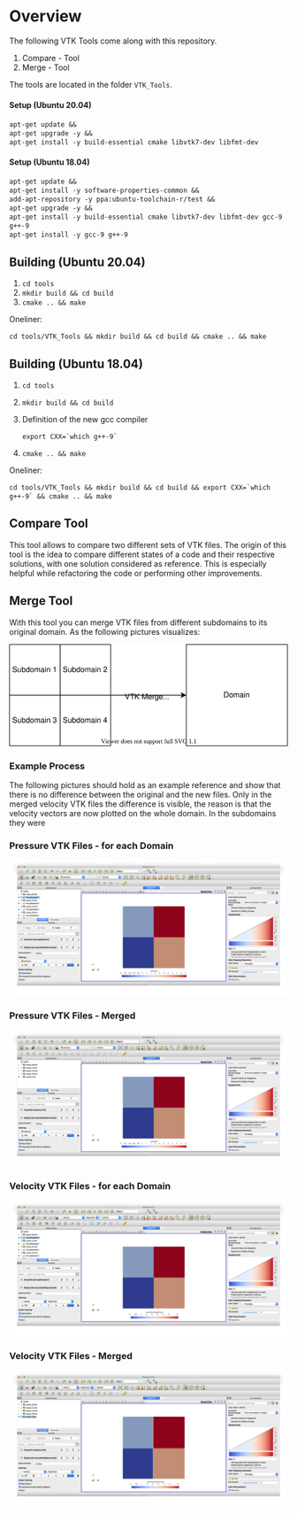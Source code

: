 # Overview

The following VTK Tools come along with this repository.

1. Compare - Tool
2. Merge - Tool

The tools are located in the folder `VTK_Tools`.

#### Setup (Ubuntu **20.04**)

```
apt-get update &&
apt-get upgrade -y &&
apt-get install -y build-essential cmake libvtk7-dev libfmt-dev
```

#### Setup (Ubuntu **18.04**)

```
apt-get update &&
apt-get install -y software-properties-common &&
add-apt-repository -y ppa:ubuntu-toolchain-r/test &&
apt-get upgrade -y &&
apt-get install -y build-essential cmake libvtk7-dev libfmt-dev gcc-9 g++-9
apt-get install -y gcc-9 g++-9
```

## Building (Ubuntu **20.04**)

1. `cd tools`
2. `mkdir build && cd build`
3. `cmake .. && make`

Oneliner:

```
cd tools/VTK_Tools && mkdir build && cd build && cmake .. && make
```

## Building (Ubuntu **18.04**)

1. `cd tools`
2. `mkdir build && cd build`
   
3. Definition of the new gcc compiler
    ```
    export CXX=`which g++-9`
    ```
4. `cmake .. && make`

Oneliner:

```
cd tools/VTK_Tools && mkdir build && cd build && export CXX=`which g++-9` && cmake .. && make
```

## Compare Tool 

This tool allows to compare two different sets of VTK files. The origin of this tool is the idea to compare different states of a code and their respective solutions, with one solution considered as reference. This is especially helpful while refactoring the code or performing other improvements.

## Merge Tool

With this tool you can merge VTK files from different subdomains to its original domain. As the following pictures visualizes:

![](../../img/VTK_Merge_Diagram.svg)

### Example Process 

The following pictures should hold as an example reference and show that there is no difference between the original and the new files. Only in the merged velocity VTK files the difference is visible, the reason is that the velocity vectors are now plotted on the whole domain. In the subdomains they were 

### Pressure VTK Files - for each Domain

![](../../img/2020_03_27_Pressure.png)

### Pressure VTK Files - Merged

![](../../img/2020_03_27_Pressure_merged.png)

### Velocity VTK Files - for each Domain

![](../../img/2020_03_27_Velocity.png)

### Velocity VTK Files - Merged

![](../../img/2020_03_27_Velocity_merged.png)

